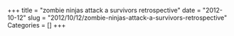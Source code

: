 +++
title = "zombie ninjas attack a survivors retrospective"
date = "2012-10-12"
slug = "2012/10/12/zombie-ninjas-attack-a-survivors-retrospective"
Categories = []
+++
